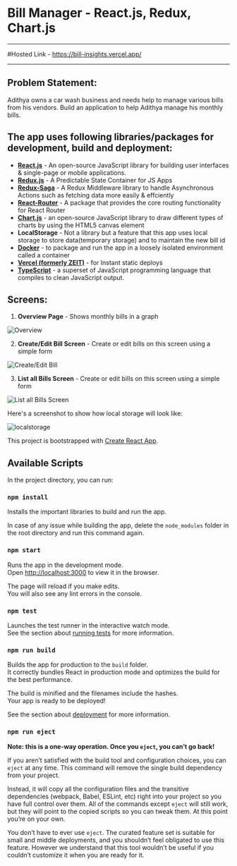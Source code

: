 # Bill Manager - React.js, Redux, Chart.js


- - -
#Hosted Link - https://bill-insights.vercel.app/


- - -
## Problem Statement:

Adithya owns a car wash business and needs help to manage various bills from his vendors.
Build an application to help Adithya manage his monthly bills.


## The app uses following libraries/packages for development, build and deployment:

- **[React.js](https://reactjs.org/)** - An open-source JavaScript library for building user interfaces & single-page or mobile applications.
- **[Redux.js](https://redux.js.org/)** - A Predictable State Container for JS Apps
- **[Redux-Saga](https://redux-saga.js.org/)** - A Redux Middleware library to handle Asynchronous Actions such as fetching data more easily & effciently
- **[React-Router](https://www.npmjs.com/package/react-router)** - A package that provides the core routing functionality for React Router
- **[Chart.js](https://www.chartjs.org/)** - an open-source JavaScript library to draw different types of charts by using the HTML5 canvas element
- **LocalStorage** - Not a library but a feature that this app uses local storage to store data(temporary storage) and to maintain the new bill id
- **[Docker](https://www.docker.com/)** - to package and run the app in a loosely isolated environment called a container
- **[Vercel (formerly ZEIT)](https://vercel.com/)** - for Instant static deploys
- **[TypeScript](https://github.com/Microsoft/TypeScript)** - a superset of JavaScript programming language that compiles to clean JavaScript output.





## Screens:

1. **Overview Page** - Shows monthly bills in a graph

![Overview](overview-graph.PNG)



2. **Create/Edit Bill Screen** - Create or edit bills on this screen using a simple form

![Create/Edit Bill](create-new-bill-form.PNG)




3. **List all Bills Screen** - Create or edit bills on this screen using a simple form

![List all Bills Screen](all-bills-list.PNG)





Here's a screenshot to show how local storage will look like:


![localstorage](local-storage-data.PNG)





This project is bootstrapped with [Create React App](https://github.com/facebook/create-react-app).

## Available Scripts

In the project directory, you can run:


### `npm install`

Installs the important libraries to build and run the app.<br />

In case of any issue while building the app, delete the `node_modules` folder in the root directory and run this command again.


### `npm start`

Runs the app in the development mode.<br />
Open [http://localhost:3000](http://localhost:3000) to view it in the browser.

The page will reload if you make edits.<br />
You will also see any lint errors in the console.

### `npm test`

Launches the test runner in the interactive watch mode.<br />
See the section about [running tests](https://facebook.github.io/create-react-app/docs/running-tests) for more information.

### `npm run build`

Builds the app for production to the `build` folder.<br />
It correctly bundles React in production mode and optimizes the build for the best performance.

The build is minified and the filenames include the hashes.<br />
Your app is ready to be deployed!

See the section about [deployment](https://facebook.github.io/create-react-app/docs/deployment) for more information.

### `npm run eject`

**Note: this is a one-way operation. Once you `eject`, you can’t go back!**

If you aren’t satisfied with the build tool and configuration choices, you can `eject` at any time. This command will remove the single build dependency from your project.

Instead, it will copy all the configuration files and the transitive dependencies (webpack, Babel, ESLint, etc) right into your project so you have full control over them. All of the commands except `eject` will still work, but they will point to the copied scripts so you can tweak them. At this point you’re on your own.

You don’t have to ever use `eject`. The curated feature set is suitable for small and middle deployments, and you shouldn’t feel obligated to use this feature. However we understand that this tool wouldn’t be useful if you couldn’t customize it when you are ready for it.




